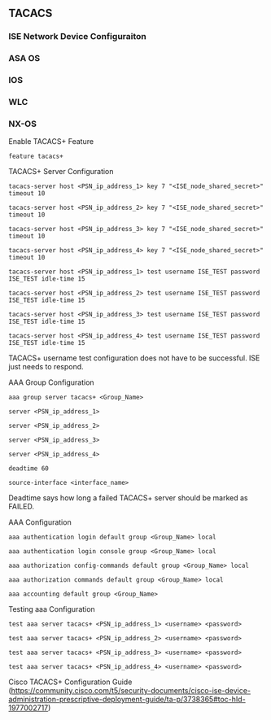 ## TACACS
### ISE Network Device Configuraiton

### ASA OS
### IOS
### WLC

### NX-OS

Enable TACACS+ Feature
```
feature tacacs+
```

TACACS+ Server Configuration
```
tacacs-server host <PSN_ip_address_1> key 7 "<ISE_node_shared_secret>" timeout 10

tacacs-server host <PSN_ip_address_2> key 7 "<ISE_node_shared_secret>" timeout 10

tacacs-server host <PSN_ip_address_3> key 7 "<ISE_node_shared_secret>" timeout 10

tacacs-server host <PSN_ip_address_4> key 7 "<ISE_node_shared_secret>" timeout 10

tacacs-server host <PSN_ip_address_1> test username ISE_TEST password ISE_TEST idle-time 15

tacacs-server host <PSN_ip_address_2> test username ISE_TEST password ISE_TEST idle-time 15

tacacs-server host <PSN_ip_address_3> test username ISE_TEST password ISE_TEST idle-time 15

tacacs-server host <PSN_ip_address_4> test username ISE_TEST password ISE_TEST idle-time 15
```
TACACS+ username test configuration does not have to be successful. ISE just needs to respond.

AAA Group Configuration
```
aaa group server tacacs+ <Group_Name>

server <PSN_ip_address_1>

server <PSN_ip_address_2>

server <PSN_ip_address_3>

server <PSN_ip_address_4>

deadtime 60

source-interface <interface_name>
```
Deadtime says how long a failed TACACS+ server should be marked as FAILED.

AAA Configuration
```
aaa authentication login default group <Group_Name> local

aaa authentication login console group <Group_Name> local

aaa authorization config-commands default group <Group_Name> local

aaa authorization commands default group <Group_Name> local

aaa accounting default group <Group_Name>
```

Testing aaa Configuration
```
test aaa server tacacs+ <PSN_ip_address_1> <username> <password>

test aaa server tacacs+ <PSN_ip_address_2> <username> <password>

test aaa server tacacs+ <PSN_ip_address_3> <username> <password>

test aaa server tacacs+ <PSN_ip_address_4> <username> <password>
```

Cisco TACACS+ Configuration Guide (https://community.cisco.com/t5/security-documents/cisco-ise-device-administration-prescriptive-deployment-guide/ta-p/3738365#toc-hId-1977002717)
